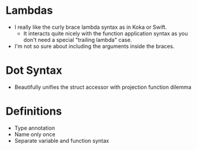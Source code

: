 # Lambdas
+ I really like the curly brace lambda syntax as in Koka or Swift.
	- It interacts quite nicely with the function application syntax as you don't need a special "trailing lambda" case.
+ I'm not so sure about including the arguments inside the braces.

# Dot Syntax
+ Beautifully unifies the struct accessor with projection function dilemma

# Definitions
+ Type annotation
+ Name only once
+ Separate variable and function syntax
